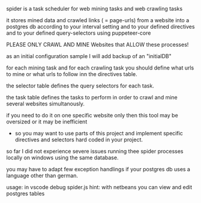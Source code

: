 

spider is a task scheduler for web mining tasks and web crawling tasks

it stores mined data and crawled links ( = page-urls) from a website 
into a postgres db according to your interval setting and to your defined 
directives and to your defined query-selectors using puppeteer-core

PLEASE ONLY CRAWL AND MINE Websites that ALLOW these processes!

as an initial configuration sample I will add backup of an "initialDB"

for each mining task and for each crawling task you should define
what urls to mine or what urls to follow inn the directives table.

the selector table defines the query selectors for each task.

the task table defines the tasks to perform in order to crawl 
and mine several websites simultanously.

if you need to do it on one specific website only then this
tool may be oversized or it may be inefficient
- so you may want to use parts of this project and implement 
specific directives and selectors hard coded in your project.

so far I did not experience severe issues running thee
spider processes locally on windows using the same database.

you may have to adapt few exception handlings if your
postgres db uses a language other than german.

usage: in vscode debug spider.js
hint: with netbeans you can view and edit postgres tables

